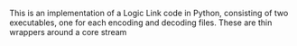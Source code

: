 This is an implementation of a Logic Link code in Python, consisting of two executables, one for each encoding and decoding files. These are thin wrappers around a core stream
